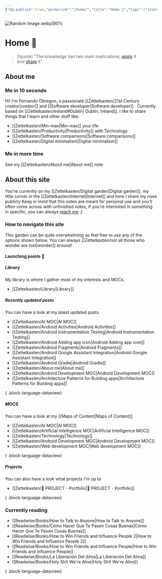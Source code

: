 ```yaml
---
{"dg-publish":true,"permalink":"/home/","title":"Home 👋","tags":["status/done","gardenEntry","gardenEntry","gardenEntry","gardenEntry","gardenEntry","gardenEntry"],"noteIcon":"","created":"2022-10-04T22:13:24.000+01:00"}
---
```


![Random Image.webp|80%](/img/user/Files/Random%20Image.webp)

# Home 👋

> [!quote] 
> "The knowledge has two main implications; [apply](https://garden.feernandooff.com/404) it and [share](https://garden.feernandooff.com/404) it"

## About me

### Me in 10 seconds
Hi! I'm Fernando Obregon, a passionate [[Zettelkasten/21st Century creator\|creator]] and  [[Software developer\|Software developer]] . Currently based on [[Zettelkasten/Ireland#Dublin\| Dublin, Ireland]].  I like to share things that I learn and other stuff like:
- [[Zettelkasten/Min-max\|Min-max]] your life
- [[Zettelkasten/Productivity\|Productivity]] with Technology
- [[Zettelkasten/Software comparisons\|Software comparisons]]
- [[Zettelkasten/Digital minimalism\|Digital minimalism]]

### Me in more time
See my [[Zettelkasten/About me\|About me]] note

## About this site

You're currently on my [[Zettelkasten/Digital garden\|Digital garden]], my little corner in the [[Zettelkasten/Internet\|Internet]] and here I share my noes publicly 
Keep in mind that this notes are meant for personal use and you'll often come across with unfinished notes, if you're interested in something in specific, you can always [reach me](https://feernandooff.com) ;)


### How to navigate this site
This garden can be quite overwhelming so feel free to use any of the options shown below. You can always [[Zettelkasten/not all those who wonder are lost\|wonder]] around! 
#### Launching points 🚀

##### Library
My library is where I gather most of my interests and MOCs.
- [[Zettelkasten/Library\|Library]]
##### Recently updated posts
You can have a look at my latest updated posts
- [[Zettelkasten/AI MOC\|AI MOC]]
- [[Zettelkasten/Android Activities\|Android Activities]]
- [[Zettelkasten/Android Instrumentation Testing\|Android Instrumentation Testing]]
- [[Zettelkasten/Android Adding app icon\|Android Adding app icon]]
- [[Zettelkasten/Android Fragments\|Android Fragments]]
- [[Zettelkasten/Android Google Assistant Integration\|Android Google Assistant Integration]]
- [[Zettelkasten/Android Gradle\|Android Gradle]]
- [[Zettelkasten/About me\|About me]]
- [[Zettelkasten/Android Development MOC\|Android Development MOC]]
- [[Zettelkasten/Architecture Patterns for Building apps\|Architecture Patterns for Building apps]]

{ .block-language-dataview}
##### MOCS
You can have a look at my [[Maps of Content\|Maps of Content]]. 
- [[Zettelkasten/AI MOC\|AI MOC]]
- [[Zettelkasten/Artificial Intelligence MOC\|Artificial Intelligence MOC]]
- [[Zettelkasten/Technology\|Technology]]
- [[Zettelkasten/Android Development MOC\|Android Development MOC]]
- [[Zettelkasten/Web development MOC\|Web development MOC]]

{ .block-language-dataview}
##### Projects
You can also have a look what projects I'm up to 
- [[Zettelkasten/💼 PROJECT - Portfolio\|💼 PROJECT - Portfolio]]

{ .block-language-dataview}

### Currently reading
- [[Readwise/Books/How to Talk to Anyone\|How to Talk to Anyone]]
- [[Readwise/Books/Cómo Hacer Que Te Pasen Cosas Buenas\|Cómo Hacer Que Te Pasen Cosas Buenas]]
- [[Readwise/Books/How to Win Friends and Influence People 2\|How to Win Friends and Influence People 2]]
- [[Readwise/Books/How to Win Friends and Influence People\|How to Win Friends and Influence People]]
- [[Readwise/Books/La Liberación Del Alma\|La Liberación Del Alma]]
- [[Readwise/Books/Holy Sh!t We're Alive\|Holy Sh!t We're Alive]]

{ .block-language-dataview}
